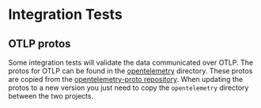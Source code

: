 # Integration Tests

## OTLP protos

Some integration tests will validate the data communicated over OTLP.
The protos for OTLP can be found in the
[opentelemetry](./opentelemetry) directory. These protos are copied from the
[opentelemetry-proto repository](https://github.com/open-telemetry/opentelemetry-proto).
When updating the protos to a new version you just need to copy the
`opentelemetry` directory between the two projects.
